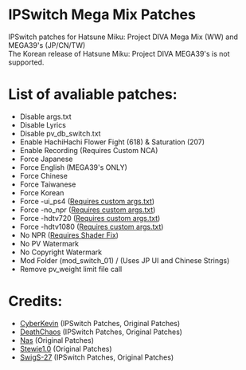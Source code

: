 # IPSwitch Mega Mix Patches

IPSwitch patches for Hatsune Miku: Project DIVA Mega Mix (WW) and MEGA39's (JP/CN/TW)   
The Korean release of Hatsune Miku: Project DIVA MEGA39's is not supported.

# List of avaliable patches:
* Disable args.txt
* Disable Lyrics
* Disable pv_db_switch.txt
* Enable HachiHachi Flower Fight (618) & Saturation (207)
* Enable Recording (Requires Custom NCA)
* Force Japanese
* Force English (MEGA39's ONLY)
* Force Chinese 
* Force Taiwanese
* Force Korean 
* Force -ui_ps4 ([Requires custom args.txt](https://drive.google.com/drive/folders/1HC_t9TCa6i_KAMfQ73219SjOVwL5a5oi?usp=sharing))
* Force -no_npr ([Requires custom args.txt](https://drive.google.com/drive/folders/1HC_t9TCa6i_KAMfQ73219SjOVwL5a5oi?usp=sharing))
* Force -hdtv720 ([Requires custom args.txt](https://drive.google.com/drive/folders/1HC_t9TCa6i_KAMfQ73219SjOVwL5a5oi?usp=sharing))
* Force -hdtv1080 ([Requires custom args.txt](https://drive.google.com/drive/folders/1HC_t9TCa6i_KAMfQ73219SjOVwL5a5oi?usp=sharing))
* No NPR ([Requires Shader Fix](https://drive.google.com/drive/folders/1nmPeK2Pc0NOGCxTX2oyOyXdp5xCoDDyF?usp=sharing))
* No PV Watermark 
* No Copyright Watermark
* Mod Folder (mod_switch_01) / (Uses JP UI and Chinese Strings)
* Remove pv_weight limit file call

# Credits:
* [CyberKevin](https://github.com/oocyberkevinoo) (IPSwitch Patches, Original Patches)
* [DeathChaos](https://github.com/DeathChaos25) (IPSwitch Patches, Original Patches)
* [Nas](https://github.com/nastys) (Original Patches)
* [Stewie1.0](https://github.com/Stewie100) (Original Patches)
* [SwigS-27](https://github.com/SwigS-27) (IPSwitch Patches, Original Patches)
